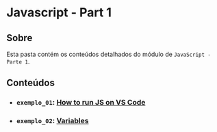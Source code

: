 # Javascript - Part 1

## Sobre

Esta pasta contém os conteúdos detalhados do módulo de `JavaScript - Parte 1`.

## Conteúdos

- ### `exemplo_01`: [How to run JS on VS Code](https://github.com/pullynnhah/dc-aulas/tree/main/aula_04/exemplo_01)
- ### `exemplo_02`: [Variables](https://github.com/pullynnhah/dc-aulas/tree/main/aula_04/exemplo_02)
